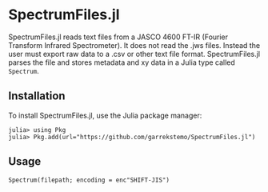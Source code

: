 # SpectrumFiles.jl

SpectrumFiles.jl reads text files from a JASCO 4600 FT-IR 
(Fourier Transform Infrared Spectrometer). It does not read the .jws files.
Instead the user must export raw data to a .csv or other text file format.
SpectrumFiles.jl parses the file and stores metadata and xy data in a Julia type called `Spectrum`.

## Installation

To install SpectrumFiles.jl, use the Julia package manager:

```
julia> using Pkg
julia> Pkg.add(url="https://github.com/garrekstemo/SpectrumFiles.jl")
```

## Usage

``
Spectrum(filepath; encoding = enc"SHIFT-JIS")
``
